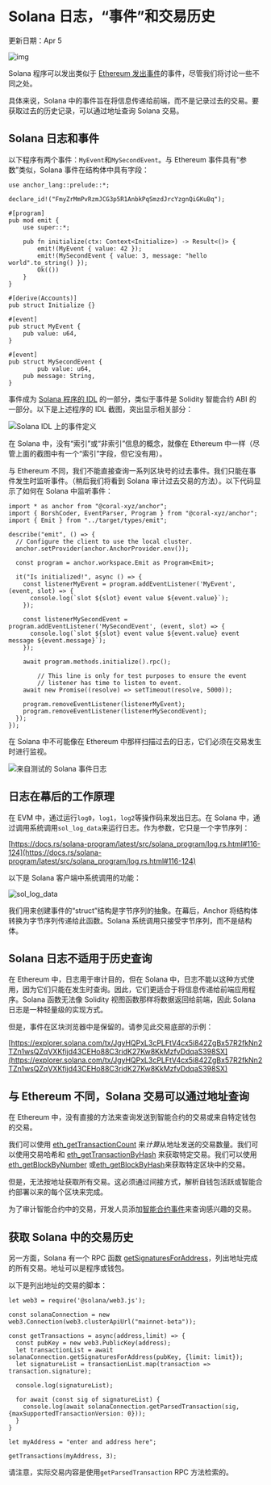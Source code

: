 # Solana 日志，“事件”和交易历史

更新日期：Apr 5

![img](https://static.wixstatic.com/media/935a00_5dfc6f5062894ef7be199e2084106222~mv2.jpg)

Solana 程序可以发出类似于 [Ethereum 发出事件](https://www.rareskills.io/post/ethereum-events)的事件，尽管我们将讨论一些不同之处。

具体来说，Solana 中的事件旨在将信息传递给前端，而不是记录过去的交易。要获取过去的历史记录，可以通过地址查询 Solana 交易。

## Solana 日志和事件

以下程序有两个事件：`MyEvent`和`MySecondEvent`。与 Ethereum 事件具有“参数”类似，Solana 事件在结构体中具有字段：

```
use anchor_lang::prelude::*;

declare_id!("FmyZrMmPvRzmJCG3p5R1AnbkPqSmzdJrcYzgnQiGKuBq");

#[program]
pub mod emit {
    use super::*;

    pub fn initialize(ctx: Context<Initialize>) -> Result<()> {
        emit!(MyEvent { value: 42 });
        emit!(MySecondEvent { value: 3, message: "hello world".to_string() });
        Ok(())
    }
}

#[derive(Accounts)]
pub struct Initialize {}

#[event]
pub struct MyEvent {
    pub value: u64,
}

#[event]
pub struct MySecondEvent {
		pub value: u64,
    pub message: String,
}
```

事件成为 [Solana 程序的 IDL](https://www.rareskills.io/post/anchor-idl) 的一部分，类似于事件是 Solidity 智能合约 ABI 的一部分。以下是上述程序的 IDL 截图，突出显示相关部分：

![Solana IDL 上的事件定义](https://static.wixstatic.com/media/935a00_3b8137e010d540178284188e9925d7ad~mv2.png/v1/fill/w_350,h_484,al_c,q_85,usm_0.66_1.00_0.01,enc_auto/935a00_3b8137e010d540178284188e9925d7ad~mv2.png)

在 Solana 中，没有“索引”或“非索引”信息的概念，就像在 Ethereum 中一样（尽管上面的截图中有一个“索引”字段，但它没有用）。

与 Ethereum 不同，我们不能直接查询一系列区块号的过去事件。我们只能在事件发生时监听事件。（稍后我们将看到 Solana 审计过去交易的方法）。以下代码显示了如何在 Solana 中监听事件：

```
import * as anchor from "@coral-xyz/anchor";
import { BorshCoder, EventParser, Program } from "@coral-xyz/anchor";
import { Emit } from "../target/types/emit";

describe("emit", () => {
  // Configure the client to use the local cluster.
  anchor.setProvider(anchor.AnchorProvider.env());

  const program = anchor.workspace.Emit as Program<Emit>;

  it("Is initialized!", async () => {
    const listenerMyEvent = program.addEventListener('MyEvent', (event, slot) => {
      console.log(`slot ${slot} event value ${event.value}`);
    });

    const listenerMySecondEvent = program.addEventListener('MySecondEvent', (event, slot) => {
      console.log(`slot ${slot} event value ${event.value} event message ${event.message}`);
    });

    await program.methods.initialize().rpc();

		// This line is only for test purposes to ensure the event
		// listener has time to listen to event.
    await new Promise((resolve) => setTimeout(resolve, 5000));

    program.removeEventListener(listenerMyEvent);
    program.removeEventListener(listenerMySecondEvent);
  });
});
```

在 Solana 中不可能像在 Ethereum 中那样扫描过去的日志，它们必须在交易发生时进行监视。

![来自测试的 Solana 事件日志](https://static.wixstatic.com/media/935a00_4093b5180b5a4e179c46151e54df8819~mv2.png/v1/fill/w_350,h_133,al_c,q_85,usm_0.66_1.00_0.01,enc_auto/935a00_4093b5180b5a4e179c46151e54df8819~mv2.png)

## 日志在幕后的工作原理

在 EVM 中，通过运行`log0`，`log1`，`log2`等操作码来发出日志。在 Solana 中，通过调用系统调用`sol_log_data`来运行日志。作为参数，它只是一个字节序列：

[https://docs.rs/solana-program/latest/src/solana_program/log.rs.html#116-124](https://docs.rs/solana-program/latest/src/solana_program/log.rs.html#116-124)

以下是 Solana 客户端中系统调用的功能：

![sol_log_data](https://static.wixstatic.com/media/935a00_1708759ffbba49618878a420e50554b5~mv2.png/v1/fill/w_740,h_200,al_c,q_85,usm_0.66_1.00_0.01,enc_auto/935a00_1708759ffbba49618878a420e50554b5~mv2.png)

我们用来创建事件的“struct”结构是字节序列的抽象。在幕后，Anchor 将结构体转换为字节序列传递给此函数。Solana 系统调用只接受字节序列，而不是结构体。

## Solana 日志不适用于历史查询

在 Ethereum 中，日志用于审计目的，但在 Solana 中，日志不能以这种方式使用，因为它们只能在发生时查询。因此，它们更适合于将信息传递给前端应用程序。Solana 函数无法像 Solidity 视图函数那样将数据返回给前端，因此 Solana 日志是一种轻量级的实现方式。

但是，事件在区块浏览器中是保留的。请参见此交易底部的示例：

[https://explorer.solana.com/tx/JgyHQPxL3cPLFtV4cx5i842ZgBx57R2fkNn2TZn1wsQZqVXKfijd43CEHo88C3ridK27Kw8KkMzfvDdqaS398SX](https://explorer.solana.com/tx/JgyHQPxL3cPLFtV4cx5i842ZgBx57R2fkNn2TZn1wsQZqVXKfijd43CEHo88C3ridK27Kw8KkMzfvDdqaS398SX)

## 与 Ethereum 不同，Solana 交易可以通过地址查询

在 Ethereum 中，没有直接的方法来查询发送到智能合约的交易或来自特定钱包的交易。

我们可以使用 [eth_getTransactionCount](https://ethereum.org/developers/docs/apis/json-rpc#eth_gettransactioncount) 来*计算*从地址发送的交易数量。我们可以使用交易哈希和 [eth_getTransactionByHash](https://ethereum.org/developers/docs/apis/json-rpc#eth_gettransactionbyhash) 来获取特定交易。我们可以使用 [eth_getBlockByNumber](https://ethereum.org/developers/docs/apis/json-rpc#eth_getblockbynumber) 或[eth_getBlockByHash](https://ethereum.org/developers/docs/apis/json-rpc#eth_getblockbyhash)来获取特定区块中的交易。

但是，无法按地址获取所有交易。这必须通过间接方式，解析自钱包活跃或智能合约部署以来的每个区块来完成。

为了审计智能合约中的交易，开发人员添加[智能合约事件](https://www.rareskills.io/post/ethereum-events)来查询感兴趣的交易。

## 获取 Solana 中的交易历史

另一方面，Solana 有一个 RPC 函数 [getSignaturesForAddress](https://solana.com/docs/rpc/http/getsignaturesforaddress)，列出地址完成的所有交易。地址可以是程序或钱包。

以下是列出地址的交易的脚本：

```
let web3 = require('@solana/web3.js');

const solanaConnection = new web3.Connection(web3.clusterApiUrl("mainnet-beta"));

const getTransactions = async(address,limit) => {
  const pubKey = new web3.PublicKey(address);
  let transactionList = await solanaConnection.getSignaturesForAddress(pubKey, {limit: limit});
  let signatureList = transactionList.map(transaction => transaction.signature);

  console.log(signatureList);

  for await (const sig of signatureList) {
    console.log(await solanaConnection.getParsedTransaction(sig, {maxSupportedTransactionVersion: 0}));
  }
}

let myAddress = "enter and address here";

getTransactions(myAddress, 3);
```

请注意，实际交易内容是使用`getParsedTransaction` RPC 方法检索的。